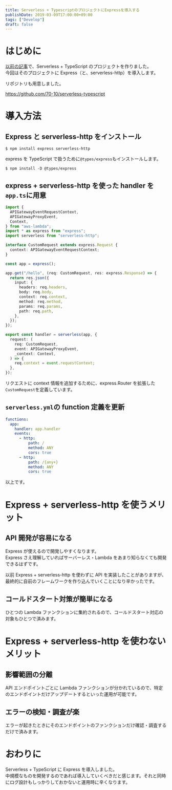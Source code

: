 ```yaml
---
title: Serverless + TypescriptのプロジェクトにExpressを導入する
publishDate: 2019-03-09T17:00:00+09:00
tags: ["Develop"]
draft: false
---
```


# はじめに

[以前の記事](/2018/08/29/serverless-typescript/)で、Serverless + TypeScript のプロジェクトを作りました。  
今回はそのプロジェクトに Express（と、serverless-http）を導入します。

リポジトリも用意しました。

https://github.com/70-10/serverless-typescript

# 導入方法

## Express と serverless-http をインストール

```
$ npm install express serverless-http
```

express を TypeScript で扱うために`@types/express`もインストールします。

```
$ npm install -D @types/express
```

## express + serverless-http を使った handler を`app.ts`に用意

```typescript
import {
  APIGatewayEventRequestContext,
  APIGatewayProxyEvent,
  Context,
} from "aws-lambda";
import * as express from "express";
import serverless from "serverless-http";

interface CustomRequest extends express.Request {
  context: APIGatewayEventRequestContext;
}

const app = express();

app.get("/hello", (req: CustomRequest, res: express.Response) => {
  return res.json({
    input: {
      headers: req.headers,
      body: req.body,
      context: req.context,
      method: req.method,
      params: req.params,
      path: req.path,
    },
  });
});

export const handler = serverless(app, {
  request: (
    req: CustomRequest,
    event: APIGatewayProxyEvent,
    _context: Context,
  ) => {
    req.context = event.requestContext;
  },
});
```

リクエストに context 情報を追加するために、express.Router を拡張した`CustomRequest`を定義しています。

## `serverless.yml`の function 定義を更新

```yaml
functions:
  app:
    handler: app.handler
    events:
      - http:
          path: /
          method: ANY
          cors: true
      - http:
          path: /{any+}
          method: ANY
          cors: true
```

以上です。

# Express + serverless-http を使うメリット

## API 開発が容易になる

Express が使えるので開発しやすくなります。  
Express さえ理解していればサーバーレス・Lambda をあまり知らなくても開発できるはずです。

以前 Express + serverless-http を使わずに API を実装したことがありますが、最終的に自前のフレームワークを作り込んでいくことになり辛かったです。

## コールドスタート対策が簡単になる

ひとつの Lambda ファンクションに集約されるので、コールドスタート対応の対象もひとつで済みます。

# Express + serverless-http を使わないメリット

## 影響範囲の分離

API エンドポイントごとに Lambda ファンクションが分かれているので、特定のエンドポイントだけアップデートするといった運用が可能です。

## エラーの検知・調査が楽

エラーが起きたときにそのエンドポイントのファンクションだけ確認・調査するだけで済みます。

# おわりに

Serverless + TypeScript に Express を導入しました。  
中規模なものを開発するのであれば導入していくべきだと感じます。それと同時にログ設計もしっかりしておかないと運用時に辛くなります。
